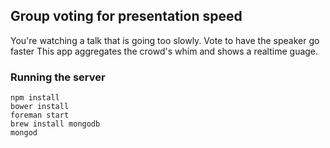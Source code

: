 ## Group voting for presentation speed

You're watching a talk that is going too slowly. Vote to have the
speaker go faster This app aggregates the crowd's whim and shows a
realtime guage.

### Running the server

    npm install
    bower install
    foreman start
    brew install mongodb
    mongod